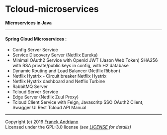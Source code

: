 # Tcloud-microservices

**Microservices in Java**

---

#### Spring Cloud Microservices :

* Config Server Service  
* Service Discovery Server (Netflix Eureka)
* Minimal OAuth2 Service with Openid JWT (Jason Web Token) SHA256 with RSA private/public keys in config, with H2 database 
* Dynamic Routing and Load Balancer (Netflix Ribbon)
* Netflix Hystrix - Circuit breaker Netflix Hystrix
* Netflix Hystrix dashboard and Netflix Turbine
* RabbitMQ Server
* Tcloud Server Service 
* Edge Server (Netflix Zuul Proxy)
* Tcloud Client Service with Feign, Javascritp SSO OAuth2 Client, Swagger UI Rest Tcloud API Manual  

---

Copyright (c) 2016 [Franck Andriano](http://jservlet.com)  
Licensed under the GPL-3.0 license *(see [LICENSE](https://github.com/javaguru/tcloud-microservices/blob/master/LICENSE) for details)*